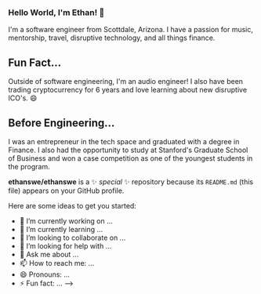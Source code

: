 ### Hello World, I'm Ethan! 👋

I'm a software engineer from Scottdale, Arizona. I have a passion for music, mentorship, travel, disruptive technology, and all things finance. 
## Fun Fact...

Outside of software engineering, I'm an audio engineer! I also have been trading cryptocurrency for 6 years and love learning about new disruptive ICO's. 😄 

## Before Engineering...

I was an entrepreneur in the tech space and graduated with a degree in Finance. I also had the opportunity to study at Stanford's Graduate School of Business and won a case competition as one of the youngest students in the program. 

**ethanswe/ethanswe** is a ✨ _special_ ✨ repository because its `README.md` (this file) appears on your GitHub profile.

Here are some ideas to get you started:

- 🔭 I’m currently working on ...
- 🌱 I’m currently learning ...
- 👯 I’m looking to collaborate on ...
- 🤔 I’m looking for help with ...
- 💬 Ask me about ...
- 📫 How to reach me: ...
- 😄 Pronouns: ...
- ⚡ Fun fact: ...
-->
